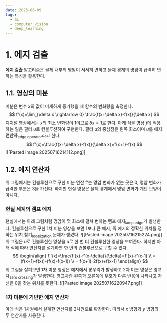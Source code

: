 ```yaml
---
date: 2025-06-09
tags:
  - ai
  - computer_vision
  - deep_learning
---
```

# 1. 에지 검출
**에지 검출** 알고리즘은 물체 내부의 명암이 서서히 변하고 물체 경계의 명암이 급격히 변하는 특성을 활용한다.
## 1.1. 영상의 미분
미분은 변수 $x$의 값이 미세하게 증가했을 때 함수의 변화량을 측정한다.
$$
f'(x)=\lim_{\delta x \rightarrow 0} \frac{f(x+\delta x)-f(x)}{\delta x}
$$
디지털 영상에서는 $x$의 최소 변화량이 1이므로 $\delta x=1$로 한다. 아래 식을 영상 $f$에 적용하는 일은 필터 $u$로 컨볼루션하여 구현한다. 필터 $u$의 중심점은 왼쪽 화소이며 $u$를 에지 **연산자**<sub>edge operator</sub>라고 한다.
$$
f'(x)=\frac{f(x+\delta x)-f(x)}{\delta x}=f(x+1)-f(x)
$$
![[Pasted image 20250716214112.png]]
## 1.2. 에지 연산자
위 그림에서는 컨볼루션으로 구한 미분 연산 f’는 명암 변화가 없는 곳은 0, 명암 변화가 급격한 부분은 3을 가진다. 하지만 현실 영상은 물체 경계에서 명암 변화가 계단 모양이 아니다.
### 현실 세계의 램프 에지
현실에서는 아래 그림처럼 명암이 몇 화소에 걸쳐 변하는 램프 에지<sub>lamp edge</sub>가 발생한다. 컨볼루션으로 구한 1차 미분 영상을 보면 1보다 큰 에지, 즉 에지의 정확한 위치를 정하는 위치 찾기<sub>localization</sub> 문제가 생겼다.
![[Pasted image 20250716215224.png]]
위 그림은 $u$로 컨볼루션한 영상을 $u$로 한 번 더 컨볼루션한 영상을 보여준다. 하지만 아래 식에 따라 연산자를 설계하면 한 번의 컨볼루션으로 구할 수 있다.
$$
\begin{align}
f''(x)=\frac{f'(x)-f'(x-\delta)}{\delta}=f'(x)-f'(x-1) \\ =(f(x+1)-f(x))-(f(x)-f(x-1)) \\ = f(x+1)-2f(x)+f(x-1)
\end{align}
$$
위 그림을 살펴보면 1차 미분 영상은 에지에서 봉우리가 발생하고 2차 미분 영상은 영교차<sub>zero crossing</sub>가 발생한다. 영교차란 왼쪽과 오른쪽에 부호가 다른 반응이 나타나고 자신은 0을 갖는 위치를 뜻한다.
![[Pasted image 20250716220947.png]]
### 1차 미분에 기반한 에지 연산자
아래 식은 1차원에서 설계한 연산자를 2차원으로 확장한다. 따라서 $x$ 방향과 $y$ 방향의 두 연산자를 사용한다.
